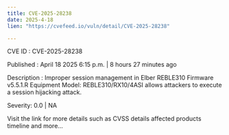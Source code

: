 ```yaml
---
title: CVE-2025-28238
date: 2025-4-18
lien: "https://cvefeed.io/vuln/detail/CVE-2025-28238"

---
```


CVE ID : CVE-2025-28238

Published :  April 18
2025
6:15 p.m. | 8 hours
27 minutes ago

Description : Improper session management in Elber REBLE310 Firmware v5.5.1.R
Equipment Model: REBLE310/RX10/4ASI allows attackers to execute a session hijacking attack.

Severity: 0.0 | NA

Visit the link for more details
such as CVSS details
affected products
timeline
and more...
